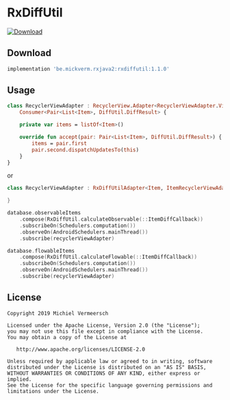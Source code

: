 RxDiffUtil
==========
[ ![Download](https://api.bintray.com/packages/mickverm/maven/RxDiffUtil/images/download.svg) ](https://bintray.com/mickverm/maven/RxDiffUtil/_latestVersion)

Download
--------

````groovy
implementation 'be.mickverm.rxjava2:rxdiffutil:1.1.0'
````

Usage
-----

````kotlin
class RecyclerViewAdapter : RecyclerView.Adapter<RecyclerViewAdapter.ViewHolder>(), 
    Consumer<Pair<List<Item>, DiffUtil.DiffResult> {

    private var items = listOf<Item>()

    override fun accept(pair: Pair<List<Item>, DiffUtil.DiffResult>) {
        items = pair.first
        pair.second.dispatchUpdatesTo(this)
    }
}
````

or 

````kotlin
class RecyclerViewAdapter : RxDiffUtilAdapter<Item, ItemRecyclerViewAdapter.ViewHolder>() {

}
````


````kotlin
database.observableItems
	.compose(RxDiffUtil.calculateObservable(::ItemDiffCallback))
	.subscribeOn(Schedulers.computation())
	.observeOn(AndroidSchedulers.mainThread())
	.subscribe(recyclerViewAdapter)

database.flowableItems
	.compose(RxDiffUtil.calculateFlowable(::ItemDiffCallback))
	.subscribeOn(Schedulers.computation())
	.observeOn(AndroidSchedulers.mainThread())
	.subscribe(recyclerViewAdapter)
````

License
-------

    Copyright 2019 Michiel Vermeersch

    Licensed under the Apache License, Version 2.0 (the "License");
    you may not use this file except in compliance with the License.
    You may obtain a copy of the License at

       http://www.apache.org/licenses/LICENSE-2.0

    Unless required by applicable law or agreed to in writing, software
    distributed under the License is distributed on an "AS IS" BASIS,
    WITHOUT WARRANTIES OR CONDITIONS OF ANY KIND, either express or implied.
    See the License for the specific language governing permissions and
    limitations under the License.
